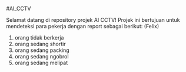 #AI_CCTV

Selamat datang di repository projek AI CCTV!
Projek ini bertujuan untuk mendeteksi para pekerja dengan report sebagai berikut:
(Felix)
1. orang tidak berkerja
2. orang sedang shortir
3. orang sedang packing
4. orang sedang ngobrol
5. orang sedang melipat
